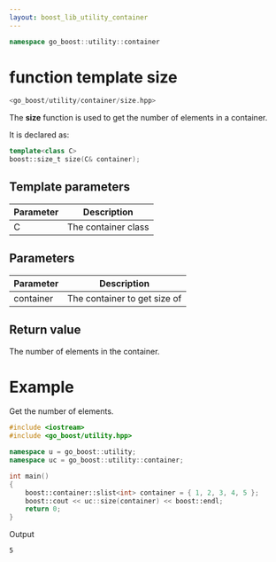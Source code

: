```yaml
---
layout: boost_lib_utility_container
---
```


```c++
namespace go_boost::utility::container
```

# function template size

```c++
<go_boost/utility/container/size.hpp>
```

The **size** function is used to get the number of elements in a
container.

It is declared as:

```c++
template<class C>
boost::size_t size(C& container);
```

## Template parameters

Parameter | Description
-|-
C|The container class

## Parameters

Parameter | Description
-|-
container|The container to get size of

## Return value

The number of elements in the container.

# Example

Get the number of elements.

```c++
#include <iostream>
#include <go_boost/utility.hpp>

namespace u = go_boost::utility;
namespace uc = go_boost::utility::container;

int main()
{
    boost::container::slist<int> container = { 1, 2, 3, 4, 5 };
    boost::cout << uc::size(container) << boost::endl;
    return 0;
}
```

Output

```
5
```
